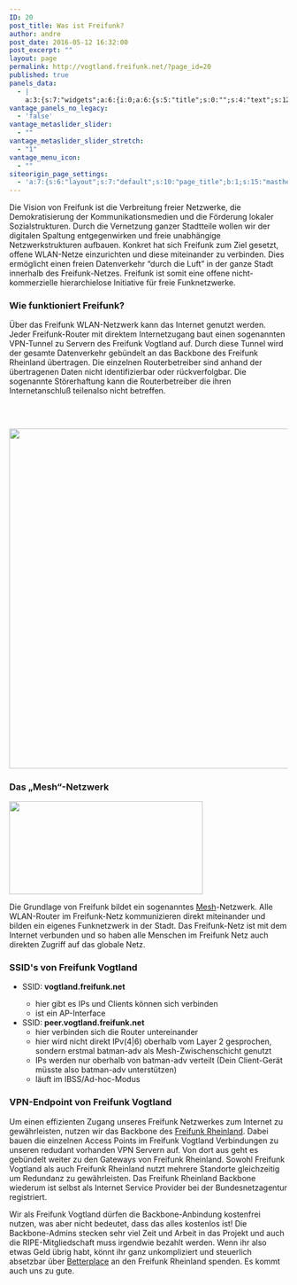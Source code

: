 ```yaml
---
ID: 20
post_title: Was ist Freifunk?
author: andre
post_date: 2016-05-12 16:32:00
post_excerpt: ""
layout: page
permalink: http://vogtland.freifunk.net/?page_id=20
published: true
panels_data:
  - |
    a:3:{s:7:"widgets";a:6:{i:0;a:6:{s:5:"title";s:0:"";s:4:"text";s:1244:"<p>Die Vision von Freifunk ist die Verbreitung freier Netzwerke, die Demokratisierung der Kommunikationsmedien und die Förderung lokaler Sozialstrukturen. Durch die Vernetzung ganzer Stadtteile wollen wir der digitalen Spaltung entgegenwirken und freie unabhängige Netzwerkstrukturen aufbauen. Konkret hat sich Freifunk zum Ziel gesetzt, offene WLAN-Netze einzurichten und diese miteinander zu verbinden. Dies ermöglicht einen freien Datenverkehr “durch die Luft” in der ganze Stadt innerhalb des Freifunk-Netzes. Freifunk ist somit eine offene nicht-kommerzielle hierarchielose Initiative für freie Funknetzwerke.</p><h3 class="widget-title">Wie funktioniert Freifunk?</h3><p>Über das Freifunk WLAN-Netzwerk kann das Internet genutzt werden. Jeder Freifunk-Router mit direktem Internetzugang baut einen sogenannten VPN-Tunnel zu Servern des Freifunk Vogtland auf. Durch diese Tunnel wird der gesamte Datenverkehr gebündelt an das Backbone des Freifunk Rheinland übertragen. Die einzelnen Routerbetreiber sind anhand der übertragenen Daten nicht identifizierbar oder rückverfolgbar. Die sogenannte Störerhaftung kann die Routerbetreiber die ihren Internetanschluß teilenalso nicht betreffen. </p><h3 class="widget-title"> </h3>";s:20:"text_selected_editor";s:7:"tinymce";s:5:"autop";b:1;s:12:"_sow_form_id";s:13:"58a4c01aa3c84";s:11:"panels_info";a:7:{s:5:"class";s:31:"SiteOrigin_Widget_Editor_Widget";s:3:"raw";b:0;s:4:"grid";i:0;s:4:"cell";i:0;s:2:"id";i:0;s:9:"widget_id";s:36:"e63c4836-8924-469f-a956-71fa005a7c77";s:5:"style";a:1:{s:18:"background_display";s:4:"tile";}}}i:1;a:13:{s:5:"image";i:222;s:14:"image_fallback";s:0:"";s:4:"size";s:14:"post-thumbnail";s:5:"align";s:6:"center";s:5:"title";s:0:"";s:14:"title_position";s:6:"hidden";s:3:"alt";s:0:"";s:3:"url";s:0:"";s:5:"bound";b:1;s:12:"_sow_form_id";s:13:"58a4c0f53f3d1";s:11:"panels_info";a:6:{s:5:"class";s:30:"SiteOrigin_Widget_Image_Widget";s:4:"grid";i:0;s:4:"cell";i:0;s:2:"id";i:1;s:9:"widget_id";s:36:"6c213d73-562b-4ea3-8a74-76f6c7c1d1bd";s:5:"style";a:2:{s:27:"background_image_attachment";b:0;s:18:"background_display";s:4:"tile";}}s:10:"new_window";b:0;s:10:"full_width";b:0;}i:2;a:4:{s:5:"title";s:23:"Das „Mesh“-Netzwerk";s:4:"text";s:0:"";s:6:"filter";b:0;s:11:"panels_info";a:7:{s:5:"class";s:14:"WP_Widget_Text";s:3:"raw";b:0;s:4:"grid";i:1;s:4:"cell";i:0;s:2:"id";i:2;s:9:"widget_id";s:36:"754e9767-c30a-430c-ab29-84a5ade1856b";s:5:"style";a:1:{s:18:"background_display";s:4:"tile";}}}i:3;a:13:{s:5:"image";i:21;s:14:"image_fallback";s:0:"";s:4:"size";s:4:"full";s:5:"align";s:7:"default";s:5:"title";s:0:"";s:14:"title_position";s:6:"hidden";s:3:"alt";s:0:"";s:3:"url";s:0:"";s:5:"bound";b:1;s:12:"_sow_form_id";s:13:"58a4c06e7f627";s:10:"new_window";b:0;s:10:"full_width";b:0;s:11:"panels_info";a:7:{s:5:"class";s:30:"SiteOrigin_Widget_Image_Widget";s:3:"raw";b:0;s:4:"grid";i:2;s:4:"cell";i:0;s:2:"id";i:3;s:9:"widget_id";s:36:"443cb3d6-af9f-4203-b235-4f12d3d963a7";s:5:"style";a:1:{s:18:"background_display";s:4:"tile";}}}i:4;a:6:{s:5:"title";s:0:"";s:4:"text";s:401:"<p>Die Grundlage von Freifunk bildet ein sogenanntes <a href="http://de.wikipedia.org/wiki/Vermaschtes_Netz" target="_blank">Mesh</a>-Netzwerk. Alle WLAN-Router im Freifunk-Netz kommunizieren direkt miteinander und bilden ein eigenes Funknetzwerk in der Stadt. Das Freifunk-Netz ist mit dem Internet verbunden und so haben alle Menschen im Freifunk Netz auch direkten Zugriff auf das globale Netz.</p>";s:20:"text_selected_editor";s:7:"tinymce";s:5:"autop";b:1;s:12:"_sow_form_id";s:13:"58a4c0971fd8e";s:11:"panels_info";a:7:{s:5:"class";s:31:"SiteOrigin_Widget_Editor_Widget";s:3:"raw";b:0;s:4:"grid";i:2;s:4:"cell";i:1;s:2:"id";i:4;s:9:"widget_id";s:36:"ca1ce2e0-be2f-4705-9cab-a0cc7ba0f06d";s:5:"style";a:1:{s:18:"background_display";s:4:"tile";}}}i:5;a:6:{s:5:"title";s:0:"";s:4:"text";s:2174:"<h3 class="widget-title">SSID's von Freifunk Vogtland</h3><ul><li><span class="body-text-content">SSID: <strong>vogtland.freifunk.net<br /> </strong></span><ul><li><span class="body-text-content">hier gibt es IPs und Clients können sich verbinden</span></li><li><span class="body-text-content">ist ein AP-Interface</span></li></ul></li><li><span class="body-text-content">SSID: <strong>peer.vogtland.freifunk.net</strong></span><ul><li><span class="body-text-content">hier verbinden sich die Router untereinander</span></li><li><span class="body-text-content">hier wird nicht direkt IPv(4|6) oberhalb vom Layer 2 gesprochen, sondern erstmal batman-adv als Mesh-Zwischenschicht genutzt</span></li><li><span class="body-text-content">IPs werden nur oberhalb von batman-adv verteilt (Dein Client-Gerät müsste also batman-adv unterstützen)</span></li><li><span class="body-text-content">läuft im IBSS/Ad-hoc-Modus</span></li></ul></li></ul><h3 class="widget-title">VPN-Endpoint von Freifunk Vogtland</h3><p>Um einen effizienten Zugang unseres Freifunk Netzwerkes zum Internet zu gewährleisten, nutzen wir das Backbone des <a href="https://www.freifunk-rheinland.net/">Freifunk Rheinland</a>. Dabei bauen die einzelnen Access Points im Freifunk Vogtland Verbindungen zu unseren redudant vorhanden VPN Servern auf. Von dort aus geht es gebündelt weiter zu den Gateways von Freifunk Rheinland. Sowohl Freifunk Vogtland als auch Freifunk Rheinland nutzt mehrere Standorte gleichzeitig um Redundanz zu gewährleisten. Das Freifunk Rheinland Backbone wiederum ist selbst als Internet Service Provider bei der Bundesnetzagentur registriert.</p><p>Wir als Freifunk Vogtland dürfen die Backbone-Anbindung kostenfrei nutzen, was aber nicht bedeutet, dass das alles kostenlos ist! Die Backbone-Admins stecken sehr viel Zeit und Arbeit in das Projekt und auch die RIPE-Mitgliedschaft muss irgendwie bezahlt werden. Wenn ihr also etwas Geld übrig habt, könnt ihr ganz unkompliziert und steuerlich absetzbar über <a href="https://www.betterplace.org/de/organisations/15037-freifunk-rheinland-e-v">Betterplace</a> an den Freifunk Rheinland spenden. Es kommt auch uns zu gute.</p>";s:20:"text_selected_editor";s:7:"tinymce";s:5:"autop";b:1;s:12:"_sow_form_id";s:13:"58a4c03949790";s:11:"panels_info";a:7:{s:5:"class";s:31:"SiteOrigin_Widget_Editor_Widget";s:3:"raw";b:0;s:4:"grid";i:3;s:4:"cell";i:0;s:2:"id";i:5;s:9:"widget_id";s:36:"771b2993-263c-4821-b77b-8424567a8293";s:5:"style";a:1:{s:18:"background_display";s:4:"tile";}}}}s:5:"grids";a:4:{i:0;a:2:{s:5:"cells";i:1;s:5:"style";a:0:{}}i:1;a:2:{s:5:"cells";i:1;s:5:"style";a:0:{}}i:2;a:2:{s:5:"cells";i:2;s:5:"style";a:0:{}}i:3;a:2:{s:5:"cells";i:1;s:5:"style";a:0:{}}}s:10:"grid_cells";a:5:{i:0;a:2:{s:4:"grid";i:0;s:6:"weight";i:1;}i:1;a:2:{s:4:"grid";i:1;s:6:"weight";i:1;}i:2;a:2:{s:4:"grid";i:2;s:6:"weight";d:0.5;}i:3;a:2:{s:4:"grid";i:2;s:6:"weight";d:0.5;}i:4;a:2:{s:4:"grid";i:3;s:6:"weight";i:1;}}}
vantage_panels_no_legacy:
  - 'false'
vantage_metaslider_slider:
  - ""
vantage_metaslider_slider_stretch:
  - "1"
vantage_menu_icon:
  - ""
siteorigin_page_settings:
  - 'a:7:{s:6:"layout";s:7:"default";s:10:"page_title";b:1;s:15:"masthead_margin";b:1;s:13:"footer_margin";b:1;s:14:"featured_image";b:0;s:13:"hide_masthead";b:0;s:19:"hide_footer_widgets";b:0;}'
---
```

<p>Die Vision von Freifunk ist die Verbreitung freier Netzwerke, die Demokratisierung der Kommunikationsmedien und die Förderung lokaler Sozialstrukturen. Durch die Vernetzung ganzer Stadtteile wollen wir der digitalen Spaltung entgegenwirken und freie unabhängige Netzwerkstrukturen aufbauen. Konkret hat sich Freifunk zum Ziel gesetzt, offene WLAN-Netze einzurichten und diese miteinander zu verbinden. Dies ermöglicht einen freien Datenverkehr “durch die Luft” in der ganze Stadt innerhalb des Freifunk-Netzes. Freifunk ist somit eine offene nicht-kommerzielle hierarchielose Initiative für freie Funknetzwerke.</p>
<h3 class="widget-title">Wie funktioniert Freifunk?</h3>
<p>Über das Freifunk WLAN-Netzwerk kann das Internet genutzt werden. Jeder Freifunk-Router mit direktem Internetzugang baut einen sogenannten VPN-Tunnel zu Servern des Freifunk Vogtland auf. Durch diese Tunnel wird der gesamte Datenverkehr gebündelt an das Backbone des Freifunk Rheinland übertragen. Die einzelnen Routerbetreiber sind anhand der übertragenen Daten nicht identifizierbar oder rückverfolgbar. Die sogenannte Störerhaftung kann die Routerbetreiber die ihren Internetanschluß teilenalso nicht betreffen.&nbsp;</p>
<h3 class="widget-title">&nbsp;</h3>
<img src="http://vogtland.freifunk.net/wordpress/wp-content/uploads/2016/06/freifunk-netz.png" width="858" height="614" srcset="http://vogtland.freifunk.net/wordpress/wp-content/uploads/2016/06/freifunk-netz.png 858w, http://vogtland.freifunk.net/wordpress/wp-content/uploads/2016/06/freifunk-netz-300x215.png 300w, http://vogtland.freifunk.net/wordpress/wp-content/uploads/2016/06/freifunk-netz-768x550.png 768w" class="so-widget-image">
<h3 class="widget-title">Das „Mesh“-Netzwerk</h3>			
<img src="http://vogtland.freifunk.net/wordpress/wp-content/uploads/2016/05/adhoc_netz_wikipedia.png" width="350" height="168" srcset="http://vogtland.freifunk.net/wordpress/wp-content/uploads/2016/05/adhoc_netz_wikipedia.png 350w, http://vogtland.freifunk.net/wordpress/wp-content/uploads/2016/05/adhoc_netz_wikipedia-300x144.png 300w" class="so-widget-image">
<p>Die Grundlage von Freifunk bildet ein sogenanntes <a href="http://de.wikipedia.org/wiki/Vermaschtes_Netz" target="_blank">Mesh</a>-Netzwerk. Alle WLAN-Router im Freifunk-Netz kommunizieren direkt miteinander und bilden ein eigenes Funknetzwerk in der Stadt. Das Freifunk-Netz ist mit dem Internet verbunden und so haben alle Menschen im Freifunk Netz auch direkten Zugriff auf das globale Netz.</p>
<h3 class="widget-title">SSID's von Freifunk Vogtland</h3>
<ul>
<li><span class="body-text-content">SSID: <strong>vogtland.freifunk.net<br>
</strong></span><p></p>
<ul>
<li><span class="body-text-content">hier gibt es IPs und Clients können sich verbinden</span></li>
<li><span class="body-text-content">ist ein AP-Interface</span></li>
</ul>
</li>
<li><span class="body-text-content">SSID: <strong>peer.vogtland.freifunk.net</strong></span>
<ul>
<li><span class="body-text-content">hier verbinden sich die Router untereinander</span></li>
<li><span class="body-text-content">hier wird nicht direkt IPv(4|6) oberhalb vom Layer 2&nbsp;gesprochen, sondern erstmal batman-adv als Mesh-Zwischenschicht&nbsp;genutzt</span></li>
<li><span class="body-text-content">IPs werden nur oberhalb von batman-adv verteilt (Dein&nbsp;Client-Gerät müsste also batman-adv unterstützen)</span></li>
<li><span class="body-text-content">läuft im IBSS/Ad-hoc-Modus</span></li>
</ul>
</li>
</ul>
<h3 class="widget-title">VPN-Endpoint von Freifunk Vogtland</h3>
<p>Um einen effizienten Zugang unseres Freifunk Netzwerkes zum Internet zu gewährleisten, nutzen wir das Backbone des <a href="https://www.freifunk-rheinland.net/">Freifunk Rheinland</a>. Dabei bauen die einzelnen Access Points im Freifunk Vogtland Verbindungen zu unseren redudant vorhanden VPN Servern auf. Von dort aus geht es gebündelt weiter zu den Gateways von Freifunk Rheinland. Sowohl Freifunk Vogtland als auch Freifunk Rheinland nutzt mehrere Standorte gleichzeitig um Redundanz zu gewährleisten. Das Freifunk Rheinland Backbone wiederum ist selbst als Internet Service Provider bei der Bundesnetzagentur registriert.</p>
<p>Wir als Freifunk Vogtland dürfen die Backbone-Anbindung kostenfrei nutzen, was aber nicht bedeutet, dass das alles kostenlos ist! Die Backbone-Admins stecken sehr viel Zeit und Arbeit in das Projekt und auch die RIPE-Mitgliedschaft muss irgendwie bezahlt werden. Wenn ihr also etwas Geld übrig habt, könnt ihr ganz unkompliziert und steuerlich absetzbar über <a href="https://www.betterplace.org/de/organisations/15037-freifunk-rheinland-e-v">Betterplace</a> an den Freifunk Rheinland spenden. Es kommt auch uns zu gute.</p>